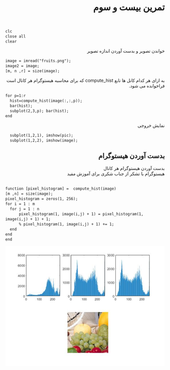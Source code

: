 <div dir = "rtl">
<h1> تمرین بیست و سوم  </h1>

<br/>
</div>

````
clc
close all
clear
````
<div dir = "rtl">
خواندن تصویر و بدست آوردن اندازه تصویر
</div>

````
image = imread("fruits.png");
image2 = image;
[m, n ,r] = size(image);
````

<div dir = "rtl">
  به ازای هر کدام کانل ها تابع compute_hist که برای محاسبه هیستوگرام هر کانال است فراخوانده می شود.
 </div>


````
for p=1:r
  hist=compute_hist(image(:,:,p));
  bar(hist);
  subplot(2,3,p); bar(hist); 
end

````

<div dir = "rtl">
نمایش خروجی
</div>

````
  subplot(1,2,1), imshow(pic);
  subplot(1,2,2), imshow(image);
````

<div dir = "rtl">
  <h2> بدست آوردن هیستوگرام</h2>
  </div>
  
  <div dir = "rtl">
  بدست  آوردن هیستوگرام هر کانال 
  </br>
  هیستوگرام با تشکر از جناب شکری برای آموزش مفید
  </div>
  
  `````
  
 function [pixel_histogram] =  compute_hist(image)
[m ,n] = size(image);
pixel_histogram = zeros(1, 256);
for i = 1 : m
    for j = 1 : n
        pixel_histogram(1, image(i,j) + 1) = pixel_histogram(1, image(i,j) + 1) + 1;
        % pixel_histogram(1, image(i,j) + 1) += 1;
    end
end
end

`````

![خروجی](assets/result.jpg)
